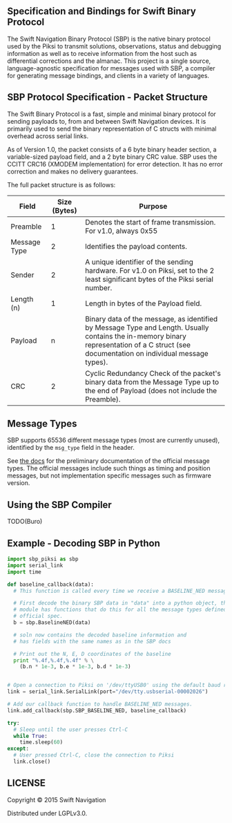 ## Specification and Bindings for Swift Binary Protocol

The Swift Navigation Binary Protocol (SBP) is the native binary
protocol used by the Piksi to transmit solutions, observations, status
and debugging information as well as to receive information from the
host such as differential corrections and the almanac. This project is
a single source, language-agnostic specification for messages used
with SBP, a compiler for generating message bindings, and clients in a
variety of languages.

## SBP Protocol Specification - Packet Structure

The Swift Binary Protocol is a fast, simple and minimal binary
protocol for sending payloads to, from and between Swift Navigation
devices. It is primarily used to send the binary representation of C
structs with minimal overhead across serial links.

As of Version 1.0, the packet consists of a 6 byte binary header
section, a variable-sized payload field, and a 2 byte binary CRC
value. SBP uses the CCITT CRC16 (XMODEM implementation) for error
detection. It has no error correction and makes no delivery
guarantees.

The full packet structure is as follows:

| Field | Size (Bytes) | Purpose |
| -----|-------- | ----------|
| Preamble | 1 | Denotes the start of frame transmission. For v1.0, always 0x55 |
| Message Type | 2 | ldentifies the payload contents. |
| Sender | 2 | A unique identifier of the sending hardware. For v1.0 on Piksi, set to the 2 least significant bytes of the Piksi serial number. |
| Length (n) |	1 | Length in bytes of the Payload field. |
| Payload | n | Binary data of the message, as identified by Message Type and Length. Usually contains the in-memory binary representation of a C struct (see documentation on individual message types). |
| CRC | 2 | Cyclic Redundancy Check of the packet's binary data from the Message Type up to the end of Payload (does not include the Preamble). |

## Message Types

SBP supports 65536 different message types (most are currently
unused), identified by the `msg_type` field in the header.

See
[the docs](https://github.com/swift-nav/libswiftnav/raw/master/docs/sbp.pdf)
for the preliminary documentation of the official message types. The
official messages include such things as timing and position messages,
but not implementation specific messages such as firmware version.

## Using the SBP Compiler

TODO(Buro)

## Example - Decoding SBP in Python

```python
import sbp_piksi as sbp
import serial_link
import time

def baseline_callback(data):
  # This function is called every time we receive a BASELINE_NED message

  # First decode the binary SBP data in "data" into a python object, the sbp
  # module has functions that do this for all the message types defined in the
  # official spec.
  b = sbp.BaselineNED(data)

  # soln now contains the decoded baseline information and
  # has fields with the same names as in the SBP docs

  # Print out the N, E, D coordinates of the baseline
  print "%.4f,%.4f,%.4f" % \
    (b.n * 1e-3, b.e * 1e-3, b.d * 1e-3)


# Open a connection to Piksi on '/dev/ttyUSB0' using the default baud rate.
link = serial_link.SerialLink(port="/dev/tty.usbserial-00002026")

# Add our callback function to handle BASELINE_NED messages.
link.add_callback(sbp.SBP_BASELINE_NED, baseline_callback)

try:
  # Sleep until the user presses Ctrl-C
  while True:
    time.sleep(60)
except:
  # User pressed Ctrl-C, close the connection to Piksi
  link.close()
```

## LICENSE

Copyright © 2015 Swift Navigation

Distributed under LGPLv3.0.
